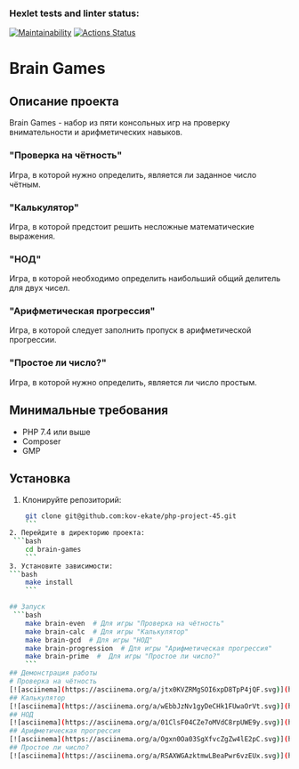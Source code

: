### Hexlet tests and linter status:
[![Maintainability](https://api.codeclimate.com/v1/badges/e7482f1e42818c23e2cb/maintainability)](https://codeclimate.com/github/kov-ekate/php-project-45/maintainability)
[![Actions Status](https://github.com/kov-ekate/php-project-45/actions/workflows/hexlet-check.yml/badge.svg)](https://github.com/kov-ekate/php-project-45/actions)
# Brain Games

## Описание проекта
Brain Games - набор из пяти консольных игр на проверку внимательности и арифметических навыков.
### "Проверка на чётность"
Игра, в которой нужно определить, является ли заданное число чётным. 
### "Калькулятор"
Игра, в которой предстоит решить несложные математические выражения.
### "НОД"
Игра, в которой необходимо определить наибольший общий делитель для двух чисел.
### "Арифметическая прогрессия"
Игра, в которой следует заполнить пропуск в арифметической прогрессии.
### "Простое ли число?"
Игра, в которой нужно определить, является ли число простым.

## Минимальные требования
* PHP 7.4 или выше
* Composer
* GMP

## Установка
1. Клонируйте репозиторий:
```bash
    git clone git@github.com:kov-ekate/php-project-45.git
    ```
2. Перейдите в директорию проекта:
 ```bash
    cd brain-games
    ```
3. Установите зависимости:
```bash
    make install
    ```

## Запуск
 ```bash
    make brain-even  # Для игры "Проверка на чётность"
    make brain-calc  # Для игры "Калькулятор"
    make brain-gcd  # Для игры "НОД"
    make brain-progression  # Для игры "Арифметическая прогрессия"
    make brain-prime  #  Для игры "Простое ли число?"
    ```
## Демонстрация работы
# Проверка на чётность
[![asciinema](https://asciinema.org/a/jtx0KVZRMgSOI6xpD8TpP4jQF.svg)](https://asciinema.org/a/jtx0KVZRMgSOI6xpD8TpP4jQF)
## Калькулятор
[![asciinema](https://asciinema.org/a/wEbbJzNv1gyDeCHk1FUwaOrVt.svg)](https://asciinema.org/a/wEbbJzNv1gyDeCHk1FUwaOrVt)
## НОД
[![asciinema](https://asciinema.org/a/01ClsF04CZe7oMVdC8rpUWE9y.svg)](https://asciinema.org/a/01ClsF04CZe7oMVdC8rpUWE9y)
## Арифметическая прогрессия
[![asciinema](https://asciinema.org/a/Ogxn0Oa03SgXfvcZgZw4lE2pC.svg)](https://asciinema.org/a/Ogxn0Oa03SgXfvcZgZw4lE2pC)
## Простое ли число?
[![asciinema](https://asciinema.org/a/RSAXWGAzktmwLBeaPwr6vzEUx.svg)](https://asciinema.org/a/RSAXWGAzktmwLBeaPwr6vzEUx)

